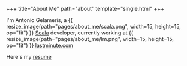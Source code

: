 +++
title="About Me"
path="about"
template="single.html"
+++

I'm Antonio Gelameris, a {{ resize_image(path="pages/about_me/scala.png", width=15, height=15, op="fit") }} [Scala](https://www.scala-lang.org/) developer, currently working at {{ resize_image(path="pages/about_me/lm.png", width=15, height=15, op="fit") }} [lastminute.com](https://github.com/lastminutedotcom)

Here's my [resume](/resume.pdf)
